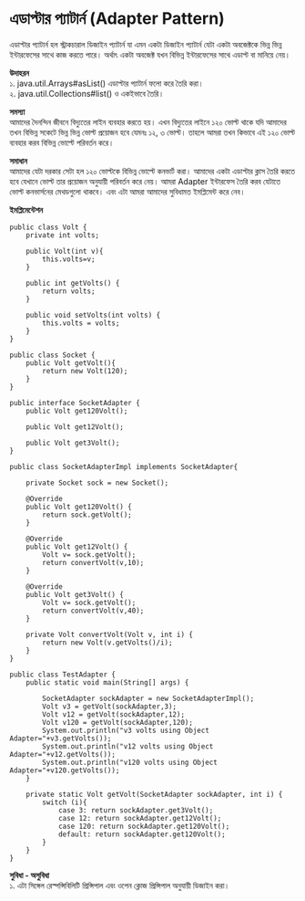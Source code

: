 # এডাপ্টার প্যাটার্ন (Adapter Pattern)   
এডাপ্টার প্যাটার্ন হল স্ট্রাকচারাল ডিজাইন প্যাটার্ন যা এমন একটা ডিজাইন প্যাটার্ন যেটা একটা অবজেক্টকে ভিন্ন ভিন্ন ইন্টারফেসের সাথে কাজ করতে পারে। অর্থাৎ একটা অবজেক্ট যখন বিভিন্ন ইন্টারফেসের সাথে এডাপ্ট বা মানিয়ে নেয়।                

**উদাহরন**                    
১. java.util.Arrays#asList() এডাপ্টার প্যাটার্ন ফলো করে তৈরি করা।                                     
২. java.util.Collections#list() ও একইভাবে তৈরি।

**সমস্যা**         
আমাদের দৈনন্দিন জীবনে বিদ্যুতের লাইন ব্যবহার করতে হয়। এখন বিদ্যুতের লাইনে ১২০ ভোল্ট থাকে যদি আমাদের তখন বিভিন্ন সকেটে ভিন্ন ভিন্ন ভোল্ট প্রয়োজন হবে যেমনঃ ১২, ৩ ভোল্ট। তাহলে আমরা তখন কিভাবে এই ১২০ ভোল্ট ব্যবহার করব বিভিন্ন ভোল্টে পরিবর্তন করে।            
     
**সমাধান**                                     
আমাদের যেটা দরকার সেটা হল ১২০ ভোল্টকে বিভিন্ন ভোল্টে কনভার্ট করা। আমাদের একটা এডাপ্টার ক্লাস তৈরি করতে হবে যেখানে ভোল্ট তার প্রয়োজন অনুযায়ী পরিবর্তন করে নেয়। আমরা Adapter ইন্টারফেস তৈরি করব যেটাতে ভোল্ট কনভার্সনের মেথডগুলো থাকবে। এবং এটা আমরা আমাদের সুবিধামত ইমপ্লিমেন্ট করে নেব।  

**ইমপ্লিমেন্টেশন**                
```
public class Volt {
    private int volts;

    public Volt(int v){
        this.volts=v;
    }

    public int getVolts() {
        return volts;
    }

    public void setVolts(int volts) {
        this.volts = volts;
    }
}
```

```
public class Socket {
    public Volt getVolt(){
        return new Volt(120);
    }
}
```

```
public interface SocketAdapter {
    public Volt get120Volt();

    public Volt get12Volt();

    public Volt get3Volt();
}
```

```
public class SocketAdapterImpl implements SocketAdapter{

    private Socket sock = new Socket();

    @Override
    public Volt get120Volt() {
        return sock.getVolt();
    }

    @Override
    public Volt get12Volt() {
        Volt v= sock.getVolt();
        return convertVolt(v,10);
    }

    @Override
    public Volt get3Volt() {
        Volt v= sock.getVolt();
        return convertVolt(v,40);
    }

    private Volt convertVolt(Volt v, int i) {
        return new Volt(v.getVolts()/i);
    }
}
```

```
public class TestAdapter {
    public static void main(String[] args) {

        SocketAdapter sockAdapter = new SocketAdapterImpl();
        Volt v3 = getVolt(sockAdapter,3);
        Volt v12 = getVolt(sockAdapter,12);
        Volt v120 = getVolt(sockAdapter,120);
        System.out.println("v3 volts using Object Adapter="+v3.getVolts());
        System.out.println("v12 volts using Object Adapter="+v12.getVolts());
        System.out.println("v120 volts using Object Adapter="+v120.getVolts());
    }

    private static Volt getVolt(SocketAdapter sockAdapter, int i) {
        switch (i){
            case 3: return sockAdapter.get3Volt();
            case 12: return sockAdapter.get12Volt();
            case 120: return sockAdapter.get120Volt();
            default: return sockAdapter.get120Volt();
        }
    }
}
```

**সুবিধা - অসুবিধা**              
১. এটা সিঙ্গেল রেস্পন্সিবিলিটি প্রিন্সিপাল এবং ওপেন ক্লোজ প্রিন্সিপাল অনুযায়ী ডিজাইন করা।